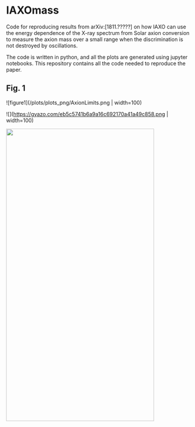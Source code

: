 # IAXOmass
Code for reproducing results from arXiv:[1811.?????] on how IAXO can use the energy dependence of the X-ray spectrum from Solar axion conversion to measure the axion mass over a small range when the discrimination is not destroyed by oscillations.

The code is written in python, and all the plots are generated using jupyter notebooks. This repository contains all the code needed to reproduce the paper.


## Fig. 1
![figure1](/plots/plots_png/AxionLimits.png | width=100)

![](https://gyazo.com/eb5c5741b6a9a16c692170a41a49c858.png | width=100)

<img src="https://cloud.githubusercontent.com/assets/yourgif.gif" width="400" height="790">

